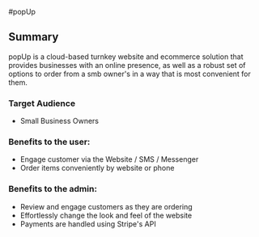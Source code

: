#popUp

## Summary
popUp is a cloud-based turnkey website and ecommerce solution that provides businesses with an online presence, as well as a robust set of options to order from a smb owner's in a way that is most convenient for them.

### Target Audience
* Small Business Owners

### Benefits to the user:
* Engage customer via the Website / SMS / Messenger
* Order items conveniently by website or phone

### Benefits to the admin:
* Review and engage customers as they are ordering
* Effortlessly change the look and feel of the website
* Payments are handled using Stripe's API